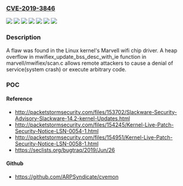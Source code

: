 ### [CVE-2019-3846](https://cve.mitre.org/cgi-bin/cvename.cgi?name=CVE-2019-3846)
![](https://img.shields.io/static/v1?label=Product&message=Red%20Hat%20Enterprise%20Linux%207&color=blue)
![](https://img.shields.io/static/v1?label=Product&message=Red%20Hat%20Enterprise%20Linux%207.6%20Extended%20Update%20Support&color=blue)
![](https://img.shields.io/static/v1?label=Product&message=Red%20Hat%20Enterprise%20Linux%208&color=blue)
![](https://img.shields.io/static/v1?label=Version&message=!%200%3A3.10.0-1062.4.1.rt56.1027.el7%20&color=brighgreen)
![](https://img.shields.io/static/v1?label=Version&message=!%200%3A3.10.0-957.54.1.el7%20&color=brighgreen)
![](https://img.shields.io/static/v1?label=Version&message=!%200%3A4.18.0-80.11.1.rt9.156.el8_0%20&color=brighgreen)
![](https://img.shields.io/static/v1?label=Vulnerability&message=Heap-based%20Buffer%20Overflow&color=brighgreen)

### Description

A flaw was found in the Linux kernel's Marvell wifi chip driver. A heap overflow in mwifiex_update_bss_desc_with_ie function in marvell/mwifiex/scan.c allows remote attackers to cause a denial of service(system crash) or execute arbitrary code.

### POC

#### Reference
- http://packetstormsecurity.com/files/153702/Slackware-Security-Advisory-Slackware-14.2-kernel-Updates.html
- http://packetstormsecurity.com/files/154245/Kernel-Live-Patch-Security-Notice-LSN-0054-1.html
- http://packetstormsecurity.com/files/154951/Kernel-Live-Patch-Security-Notice-LSN-0058-1.html
- https://seclists.org/bugtraq/2019/Jun/26

#### Github
- https://github.com/ARPSyndicate/cvemon

